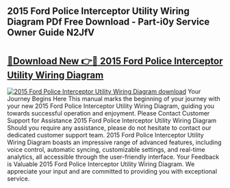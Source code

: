 ## 2015 Ford Police Interceptor Utility Wiring Diagram PDf Free Download - Part-i0y Service Owner Guide N2JfV

# <h2><a href="http://dfmzkv.blite.top/?on=2015+Ford+Police+Interceptor+Utility+Wiring+Diagram">🔗Download New 👉🔴 2015 Ford Police Interceptor Utility Wiring Diagram</a></h2>

[![2015 Ford Police Interceptor Utility Wiring Diagram download](https://i.imgur.com/lujVjoI.png)](http://dfmzkv.blite.top/?on=2015+Ford+Police+Interceptor+Utility+Wiring+Diagram)
Your Journey Begins Here This manual marks the beginning of your journey with your new 2015 Ford Police Interceptor Utility Wiring Diagram, guiding you towards successful operation and enjoyment. Please Contact Customer Support for Assistance 2015 Ford Police Interceptor Utility Wiring Diagram Should you require any assistance, please do not hesitate to contact our dedicated customer support team. 2015 Ford Police Interceptor Utility Wiring Diagram boasts an impressive range of advanced features, including voice control, automatic syncing, customizable settings, and real-time analytics, all accessible through the user-friendly interface. Your Feedback is Valuable 2015 Ford Police Interceptor Utility Wiring Diagram. We appreciate your input and are committed to providing you with exceptional service.

